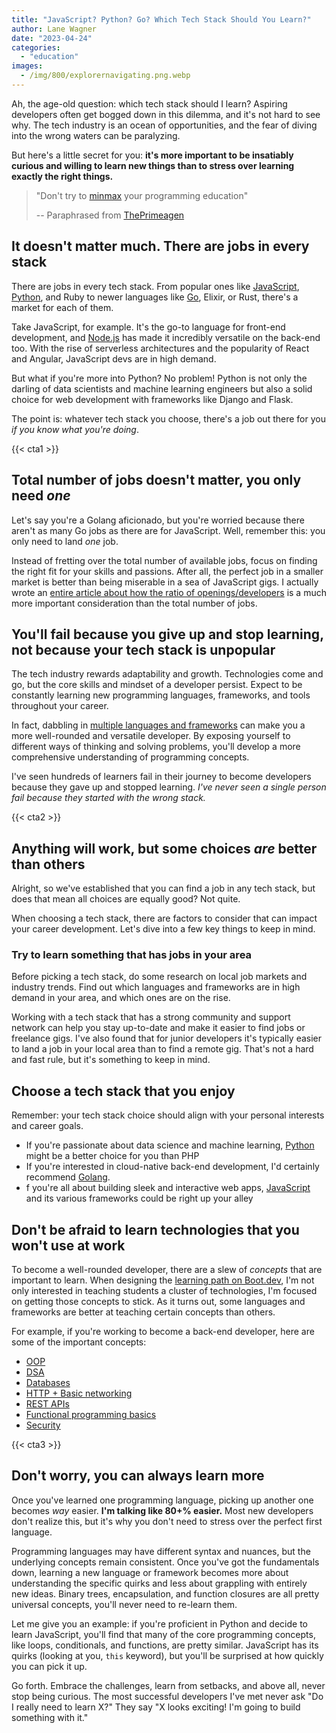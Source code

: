 ```yaml
---
title: "JavaScript? Python? Go? Which Tech Stack Should You Learn?"
author: Lane Wagner
date: "2023-04-24"
categories: 
  - "education"
images:
  - /img/800/explorernavigating.png.webp
---
```


Ah, the age-old question: which tech stack should I learn? Aspiring developers often get bogged down in this dilemma, and it's not hard to see why. The tech industry is an ocean of opportunities, and the fear of diving into the wrong waters can be paralyzing.

But here's a little secret for you: **it's more important to be insatiably curious and willing to learn new things than to stress over learning exactly the right things.**

> "Don't try to [minmax](https://www.urbandictionary.com/define.php?term=min%2Fmax) your programming education"
>
> -- Paraphrased from [ThePrimeagen](https://www.twitch.tv/theprimeagen)

## It doesn't matter much. There are jobs in every stack

There are jobs in every tech stack. From popular ones like [JavaScript](https://boot.dev/learn/learn-javascript), [Python](https://boot.dev/learn/learn-python), and Ruby to newer languages like [Go](https://boot.dev/learn/learn-golang), Elixir, or Rust, there's a market for each of them.

Take JavaScript, for example. It's the go-to language for front-end development, and [Node.js](/javascript/nodejs-vs-javascript/) has made it incredibly versatile on the back-end too. With the rise of serverless architectures and the popularity of React and Angular, JavaScript devs are in high demand.

But what if you're more into Python? No problem! Python is not only the darling of data scientists and machine learning engineers but also a solid choice for web development with frameworks like Django and Flask.

The point is: whatever tech stack you choose, there's a job out there for you *if you know what you're doing*.

{{< cta1 >}}

## Total number of jobs doesn't matter, you only need *one*

Let's say you're a Golang aficionado, but you're worried because there aren't as many Go jobs as there are for JavaScript. Well, remember this: you only need to land *one* job.

Instead of fretting over the total number of available jobs, focus on finding the right fit for your skills and passions. After all, the perfect job in a smaller market is better than being miserable in a sea of JavaScript gigs. I actually wrote an [entire article about how the ratio of openings/developers](/jobs/not-about-job-openings/) is a much more important consideration than the total number of jobs.

## You'll fail because you give up and stop learning, not because your tech stack is unpopular

The tech industry rewards adaptability and growth. Technologies come and go, but the core skills and mindset of a developer persist. Expect to be constantly learning new programming languages, frameworks, and tools throughout your career.

In fact, dabbling in [multiple languages and frameworks](/education/learn-multiple-programming-languages/) can make you a more well-rounded and versatile developer. By exposing yourself to different ways of thinking and solving problems, you'll develop a more comprehensive understanding of programming concepts.

I've seen hundreds of learners fail in their journey to become developers because they gave up and stopped learning. *I've never seen a single person fail because they started with the wrong stack.*

{{< cta2 >}}

## Anything will work, but some choices *are* better than others

Alright, so we've established that you can find a job in any tech stack, but does that mean all choices are equally good? Not quite.

When choosing a tech stack, there are factors to consider that can impact your career development. Let's dive into a few key things to keep in mind.

### Try to learn something that has jobs in your area

Before picking a tech stack, do some research on local job markets and industry trends. Find out which languages and frameworks are in high demand in your area, and which ones are on the rise.

Working with a tech stack that has a strong community and support network can help you stay up-to-date and make it easier to find jobs or freelance gigs. I've also found that for junior developers it's typically easier to land a job in your local area than to find a remote gig. That's not a hard and fast rule, but it's something to keep in mind.

## Choose a tech stack that you enjoy

Remember: your tech stack choice should align with your personal interests and career goals.

* If you're passionate about data science and machine learning, [Python](https://boot.dev/learn/learn-python) might be a better choice for you than PHP
* If you're interested in cloud-native back-end development, I'd certainly recommend [Golang](https://boot.dev/learn/learn-golang).
* f you're all about building sleek and interactive web apps, [JavaScript](https://boot.dev/learn/learn-javascript) and its various frameworks could be right up your alley

## Don't be afraid to learn technologies that you won't use at work

To become a well-rounded developer, there are a slew of *concepts* that are important to learn. When designing the [learning path on Boot.dev](https://boot.dev/tracks/backend), I'm not only interested in teaching students a cluster of technologies, I'm focused on getting those concepts to stick. As it turns out, some languages and frameworks are better at teaching certain concepts than others.

For example, if you're working to become a back-end developer, here are some of the important concepts:

* [OOP](https://boot.dev/learn/learn-object-oriented-programming)
* [DSA](https://boot.dev/learn/learn-algorithms)
* [Databases](https://boot.dev/learn/learn-sql)
* [HTTP + Basic networking](https://boot.dev/learn/learn-http)
* [REST APIs](https://boot.dev/learn/learn-web-servers)
* [Functional programming basics](https://boot.dev/learn/learn-functional-programming)
* [Security](https://boot.dev/learn/learn-cryptography)

{{< cta3 >}}

## Don't worry, you can always learn more

Once you've learned one programming language, picking up another one becomes *way* easier. **I'm talking like 80+% easier.** Most new developers don't realize this, but it's why you don't need to stress over the perfect first language.

Programming languages may have different syntax and nuances, but the underlying concepts remain consistent. Once you've got the fundamentals down, learning a new language or framework becomes more about understanding the specific quirks and less about grappling with entirely new ideas. Binary trees, encapsulation, and function closures are all pretty universal concepts, you'll never need to re-learn them.

Let me give you an example: if you're proficient in Python and decide to learn JavaScript, you'll find that many of the core programming concepts, like loops, conditionals, and functions, are pretty similar. JavaScript has its quirks (looking at you, `this` keyword), but you'll be surprised at how quickly you can pick it up.

Go forth. Embrace the challenges, learn from setbacks, and above all, never stop being curious. The most successful developers I've met never ask "Do I really need to learn X?" They say "X looks exciting! I'm going to build something with it."

